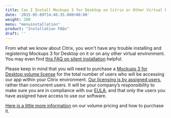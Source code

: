```yaml
---
title: Can I Install Mockups 3 for Desktop on Citrix or Other Virtual Environments?
date: '2015-05-09T14:46:35.000+00:00'
weight: 200
menu: "menuinstallation"
product: "Installation FAQs"
draft: ''
---
```


From what we know about Citrix, you won't have any trouble installing and registering Mockups 3 for Desktop on it or on any other virtual environment. You may even find [this FAQ on silent installation](/installation/silentinstall/) helpful.

Please keep in mind that you will need to purchase a [Mockups 3 for Desktop volume license](https://balsamiq.com/buy/#dv) for the total number of users who will be accessing our app within your Citrix environment. [Our licensing is by assigned users](/sales/userscounted/), rather than concurrent users. It will be your company’s responsibility to make sure you are in compliance with our [EULA](https://balsamiq.com/eulas/), and that only the users you have assigned have access to use our software.

[Here is a little more information](/sales/discounts/#discounts-when-purchasing-multiple-mockups-for-desktop-licenses) on our volume pricing and how to purchase it.
